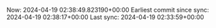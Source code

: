 Now: 2024-04-19 02:38:49.823190+00:00 Earliest commit since sync: 2024-04-19 02:38:17+00:00 Last sync: 2024-04-19 02:33:59+00:00
